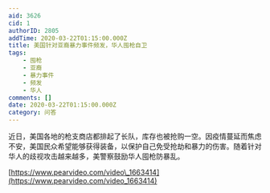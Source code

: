 ```yaml
---
aid: 3626
cid: 1
authorID: 2805
addTime: 2020-03-22T01:15:00.000Z
title: 美国针对亚裔暴力事件频发，华人囤枪自卫
tags:
    - 囤枪
    - 亚裔
    - 暴力事件
    - 频发
    - 华人
comments: []
date: 2020-03-22T01:15:00.000Z
category: 问答
---
```


近日，美国各地的枪支商店都排起了长队，库存也被抢购一空。因疫情蔓延而焦虑不安，美国民众希望能够获得装备，以保护自己免受抢劫和暴力的伤害。随着针对华人的歧视攻击越来越多，美警察鼓励华人囤枪防暴乱。

[https://www.pearvideo.com/video\_1663414](https://www.pearvideo.com/video_1663414)

